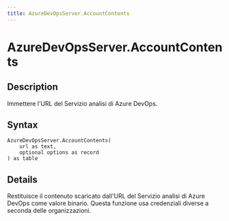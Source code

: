 ```yaml
---
title: AzureDevOpsServer.AccountContents
---
```


# AzureDevOpsServer.AccountContents


## Description

Immettere l&#39;URL del Servizio analisi di Azure DevOps.


## Syntax

```powerquery
AzureDevOpsServer.AccountContents(
    url as text,
    optional options as record
) as table
```


## Details

Restituisce il contenuto scaricato dall'URL del Servizio analisi di Azure DevOps come valore binario. Questa funzione usa credenziali diverse a seconda delle organizzazioni.


